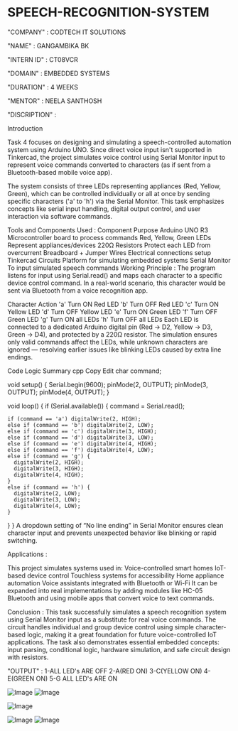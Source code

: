 # SPEECH-RECOGNITION-SYSTEM

"COMPANY" : CODTECH IT SOLUTIONS

"NAME" : GANGAMBIKA BK

"INTERN ID" : CT08VCR

"DOMAIN" : EMBEDDED SYSTEMS

"DURATION" : 4 WEEKS

"MENTOR" : NEELA SANTHOSH

"DISCRIPTION" :

Introduction

Task 4 focuses on designing and simulating a speech-controlled automation system using Arduino UNO. Since direct voice input isn't supported in Tinkercad, the project simulates voice control using Serial Monitor input to represent voice commands converted to characters (as if sent from a Bluetooth-based mobile voice app).

The system consists of three LEDs representing appliances (Red, Yellow, Green), which can be controlled individually or all at once by sending specific characters ('a' to 'h') via the Serial Monitor. This task emphasizes concepts like serial input handling, digital output control, and user interaction via software commands.

Tools and Components Used :
Component	Purpose
Arduino UNO R3	Microcontroller board to process commands
Red, Yellow, Green LEDs	Represent appliances/devices
220Ω Resistors	Protect each LED from overcurrent
Breadboard + Jumper Wires	Electrical connections setup
Tinkercad Circuits	Platform for simulating embedded systems
Serial Monitor	To input simulated speech commands
Working Principle :
The program listens for input using Serial.read() and maps each character to a specific device control command. In a real-world scenario, this character would be sent via Bluetooth from a voice recognition app.

Character	Action
'a'	Turn ON Red LED
'b'	Turn OFF Red LED
'c'	Turn ON Yellow LED
'd'	Turn OFF Yellow LED
'e'	Turn ON Green LED
'f'	Turn OFF Green LED
'g'	Turn ON all LEDs
'h'	Turn OFF all LEDs
Each LED is connected to a dedicated Arduino digital pin (Red → D2, Yellow → D3, Green → D4), and protected by a 220Ω resistor. The simulation ensures only valid commands affect the LEDs, while unknown characters are ignored — resolving earlier issues like blinking LEDs caused by extra line endings.

Code Logic Summary
cpp
Copy
Edit
char command;

void setup() {
  Serial.begin(9600);
  pinMode(2, OUTPUT);
  pinMode(3, OUTPUT);
  pinMode(4, OUTPUT);
}

void loop() {
  if (Serial.available()) {
    command = Serial.read();

    if (command == 'a') digitalWrite(2, HIGH);
    else if (command == 'b') digitalWrite(2, LOW);
    else if (command == 'c') digitalWrite(3, HIGH);
    else if (command == 'd') digitalWrite(3, LOW);
    else if (command == 'e') digitalWrite(4, HIGH);
    else if (command == 'f') digitalWrite(4, LOW);
    else if (command == 'g') {
      digitalWrite(2, HIGH);
      digitalWrite(3, HIGH);
      digitalWrite(4, HIGH);
    }
    else if (command == 'h') {
      digitalWrite(2, LOW);
      digitalWrite(3, LOW);
      digitalWrite(4, LOW);
    }
  }
}
A dropdown setting of “No line ending” in Serial Monitor ensures clean character input and prevents unexpected behavior like blinking or rapid switching.

Applications :

This project simulates systems used in:
Voice-controlled smart homes
IoT-based device control
Touchless systems for accessibility
Home appliance automation
Voice assistants integrated with Bluetooth or Wi-Fi
It can be expanded into real implementations by adding modules like HC-05 Bluetooth and using mobile apps that convert voice to text commands.

Conclusion :
This task successfully simulates a speech recognition system using Serial Monitor input as a substitute for real voice commands. The circuit handles individual and group device control using simple character-based logic, making it a great foundation for future voice-controlled IoT applications. The task also demonstrates essential embedded concepts: input parsing, conditional logic, hardware simulation, and safe circuit design with resistors.

"OUTPUT" :
1-ALL LED's ARE OFF
2-A(RED ON)
3-C(YELLOW ON)
4-E(GREEN ON)
5-G ALL LED's ARE ON

![Image](https://github.com/user-attachments/assets/ba3a547c-5692-4d09-930e-922ae2c6aada)
![Image](https://github.com/user-attachments/assets/519526b2-735f-43f4-b3ac-97533c973b2a)

![Image](https://github.com/user-attachments/assets/bc412c8a-699c-451f-a90d-53591a792b32)

![Image](https://github.com/user-attachments/assets/16a66850-2703-4c2c-b183-37e55cfc0df7)
![Image](https://github.com/user-attachments/assets/c5ae1868-4803-429f-899e-fb4e02b892d8)



